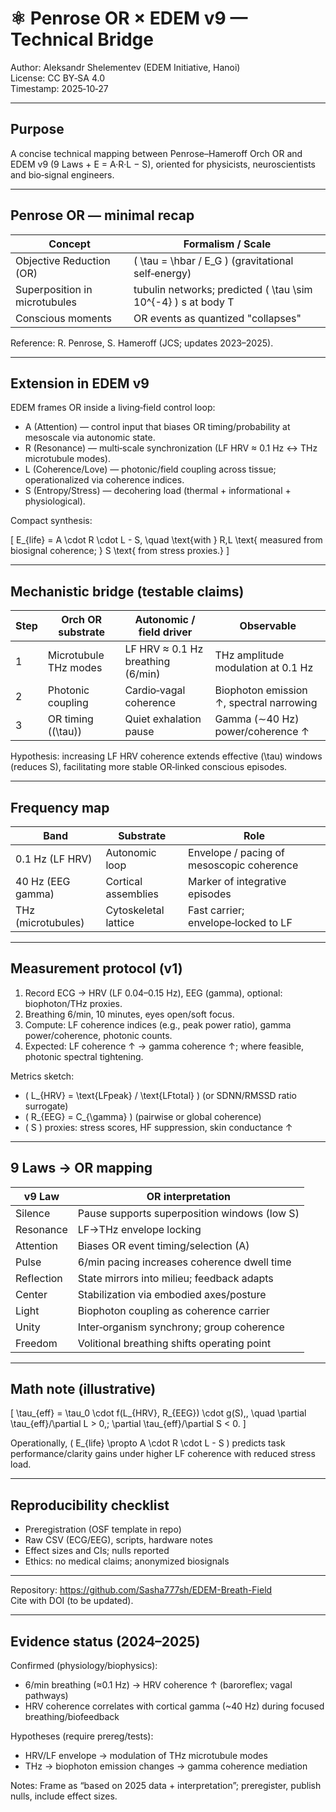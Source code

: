 # ⚛️ Penrose OR × EDEM v9 — Technical Bridge

Author: Aleksandr Shelementev (EDEM Initiative, Hanoi)  
License: CC BY‑SA 4.0  
Timestamp: 2025‑10‑27

---

## Purpose

A concise technical mapping between Penrose–Hameroff Orch OR and EDEM v9 (9 Laws + E = A·R·L − S), oriented for physicists, neuroscientists and bio‑signal engineers.

---

## Penrose OR — minimal recap

| Concept | Formalism / Scale |
|---|---|
| Objective Reduction (OR) | \( \tau = \hbar / E_G \) (gravitational self‑energy) |
| Superposition in microtubules | tubulin networks; predicted \( \tau \sim 10^{-4} \) s at body T |
| Conscious moments | OR events as quantized "collapses" |

Reference: R. Penrose, S. Hameroff (JCS; updates 2023–2025).

---

## Extension in EDEM v9

EDEM frames OR inside a living‑field control loop:

- A (Attention) — control input that biases OR timing/probability at mesoscale via autonomic state.
- R (Resonance) — multi‑scale synchronization (LF HRV ≈ 0.1 Hz ↔ THz microtubule modes).
- L (Coherence/Love) — photonic/field coupling across tissue; operationalized via coherence indices.
- S (Entropy/Stress) — decohering load (thermal + informational + physiological).

Compact synthesis:

\[
E_{life} = A \cdot R \cdot L - S, \quad \text{with } R,L \text{ measured from biosignal coherence; } S \text{ from stress proxies.}
\]

---

## Mechanistic bridge (testable claims)

| Step | Orch OR substrate | Autonomic / field driver | Observable |
|---|---|---|---|
| 1 | Microtubule THz modes | LF HRV ≈ 0.1 Hz breathing (6/min) | THz amplitude modulation at 0.1 Hz |
| 2 | Photonic coupling | Cardio‑vagal coherence | Biophoton emission ↑, spectral narrowing |
| 3 | OR timing (\(\tau\)) | Quiet exhalation pause | Gamma (∼40 Hz) power/coherence ↑ |

Hypothesis: increasing LF HRV coherence extends effective \(\tau\) windows (reduces S), facilitating more stable OR‑linked conscious episodes.

---

## Frequency map

| Band | Substrate | Role |
|---|---|---|
| 0.1 Hz (LF HRV) | Autonomic loop | Envelope / pacing of mesoscopic coherence |
| 40 Hz (EEG gamma) | Cortical assemblies | Marker of integrative episodes |
| THz (microtubules) | Cytoskeletal lattice | Fast carrier; envelope‑locked to LF |

---

## Measurement protocol (v1)

1) Record ECG → HRV (LF 0.04–0.15 Hz), EEG (gamma), optional: biophoton/THz proxies.  
2) Breathing 6/min, 10 minutes, eyes open/soft focus.  
3) Compute: LF coherence indices (e.g., peak power ratio), gamma power/coherence, photonic counts.  
4) Expected: LF coherence ↑ → gamma coherence ↑; where feasible, photonic spectral tightening.

Metrics sketch:

- \( L_{HRV} = \text{LFpeak} / \text{LFtotal} \) (or SDNN/RMSSD ratio surrogate)
- \( R_{EEG} = C_{\gamma} \) (pairwise or global coherence)
- \( S \) proxies: stress scores, HF suppression, skin conductance ↑

---

## 9 Laws → OR mapping

| v9 Law | OR interpretation |
|---|---|
| Silence | Pause supports superposition windows (low S) |
| Resonance | LF→THz envelope locking |
| Attention | Biases OR event timing/selection (A) |
| Pulse | 6/min pacing increases coherence dwell time |
| Reflection | State mirrors into milieu; feedback adapts |
| Center | Stabilization via embodied axes/posture |
| Light | Biophoton coupling as coherence carrier |
| Unity | Inter‑organism synchrony; group coherence |
| Freedom | Volitional breathing shifts operating point |

---

## Math note (illustrative)

\[
\tau_{eff} = \tau_0 \cdot f(L_{HRV}, R_{EEG}) \cdot g(S)\,, \quad \partial \tau_{eff}/\partial L > 0,\; \partial \tau_{eff}/\partial S < 0.
\]

Operationally, \( E_{life} \propto A \cdot R \cdot L - S \) predicts task performance/clarity gains under higher LF coherence with reduced stress load.

---

## Reproducibility checklist

- Preregistration (OSF template in repo)  
- Raw CSV (ECG/EEG), scripts, hardware notes  
- Effect sizes and CIs; nulls reported  
- Ethics: no medical claims; anonymized biosignals

---

Repository: <https://github.com/Sasha777sh/EDEM-Breath-Field>  
Cite with DOI (to be updated).

---

## Evidence status (2024–2025)

Confirmed (physiology/biophysics):

- 6/min breathing (≈0.1 Hz) → HRV coherence ↑ (baroreflex; vagal pathways)
- HRV coherence correlates with cortical gamma (~40 Hz) during focused breathing/biofeedback

Hypotheses (require prereg/tests):

- HRV/LF envelope → modulation of THz microtubule modes
- THz → biophoton emission changes → gamma coherence mediation

Notes: Frame as “based on 2025 data + interpretation”; preregister, publish nulls, include effect sizes.
